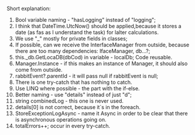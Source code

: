 Short explanation:

1. Bool variable naming - "hasLogging" instead of "logging";
2. I think that DateTime.UtcNow() should be applied,because it stores a date (as fas as I understand the task) for lalter calculations.
3. We use "_" mostly for private fields in classes;
4. If possible, can we receive the InterfaceManager from outside, because there are too many dependencies: IfaceManager, db...?;
5. this._db.GetLocaDB(dbCod) in variable - localDb; Code reusable.
6. Manager.Instance - if this makes an instance of Manager, it should also come from outside.
7. rabbitEvent?.parentId - it will pass null if rabbitEvent is null;
8. There is one try-catch that has nothing to catch.
9. Use LINQ where possible - the part with the if-else.
10. Better naming - use "details" instead of just "d";
11. string combinedLog - this one is never used.
12. details[0] is not correct, because it`s in the foreach.
13. StoreExceptionLogAsync - name it Async in order to be clear that there is asynchronous operations going on.
14. totalErrors++; occur in every try-catch.